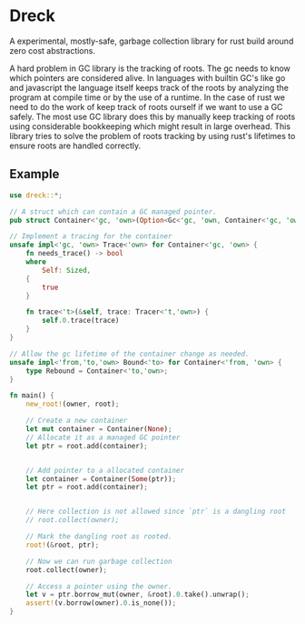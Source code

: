 
# Dreck
A experimental, mostly-safe, garbage collection library for rust build around zero cost abstractions.

A hard problem in GC library is the tracking of roots. The gc needs to know which pointers are considered alive.
In languages with builtin GC's like go and javascript the language itself keeps track of the roots by analyzing the program at compile time or by 
the use of a runtime. 
In the case of rust we need to do the work of keep track of roots ourself if we want to use a GC safely. The most use GC library does this 
by manually keep tracking of roots using considerable bookkeeping which might result in large overhead. This library tries to solve the problem of roots 
tracking by using rust's lifetimes to ensure roots are handled correctly.

## Example

```rust
use dreck::*;

// A struct which can contain a GC managed pointer.
pub struct Container<'gc, 'own>(Option<Gc<'gc, 'own, Container<'gc, 'own>>>);

// Implement a tracing for the container
unsafe impl<'gc, 'own> Trace<'own> for Container<'gc, 'own> {
    fn needs_trace() -> bool
    where
        Self: Sized,
    {
        true
    }

    fn trace<'t>(&self, trace: Tracer<'t,'own>) {
        self.0.trace(trace)
    }
}

// Allow the gc lifetime of the container change as needed.
unsafe impl<'from,'to,'own> Bound<'to> for Container<'from, 'own> {
    type Rebound = Container<'to,'own>;
}

fn main() {
    new_root!(owner, root);

    // Create a new container
    let mut container = Container(None);
    // Allocate it as a managed GC pointer 
    let ptr = root.add(container);


    // Add pointer to a allocated container
    let container = Container(Some(ptr));
    let ptr = root.add(container);


    // Here collection is not allowed since `ptr` is a dangling root
    // root.collect(owner);

    // Mark the dangling root as rooted.
    root!(&root, ptr);

    // Now we can run garbage collection
    root.collect(owner);

    // Access a pointer using the owner.
    let v = ptr.borrow_mut(owner, &root).0.take().unwrap();
    assert!(v.borrow(owner).0.is_none());
}
```

